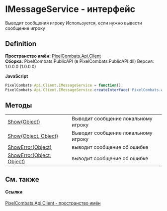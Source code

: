 # IMessageService - интерфейс


Выводит сообщения игроку 
Используется, если нужно вывести сообщение игроку




## Definition
**Пространство имён:** <a href="0bc5bced-b862-6ec1-859b-5f3a1a1a4e37">PixelCombats.Api.Client</a>  
**Сборка:** PixelCombats.PublicAPI (в PixelCombats.PublicAPI.dll) Версия: 1.0.0.0 (1.0.0.0)

**JavaScript**
``` JavaScript
PixelCombats.Api.Client.IMessageService = function();
PixelCombats.Api.Client.IMessageService.createInterface('PixelCombats.Api.Client.IMessageService');
```



## Методы
<table>
<tr>
<td><a href="86b340a7-2e37-5a39-368c-7de5b0bf300f">Show(Object)</a></td>
<td>Выводит сообщение локальному игроку</td></tr>
<tr>
<td><a href="c74fc0c3-d4d7-949d-2b5c-bf0c06cdee9e">Show(Object, Object)</a></td>
<td>Выводит сообщение локальному игроку</td></tr>
<tr>
<td><a href="b3d9e26b-6412-861a-9f19-df8de8cb94c7">ShowError(Object)</a></td>
<td>выводит сообщение об ошибке</td></tr>
<tr>
<td><a href="fb500661-50d6-1a5d-e415-8494bfda5e5d">ShowError(Object, Object)</a></td>
<td>выводит сообщение об ошибке</td></tr>
</table>

## См. также


#### Ссылки
<a href="0bc5bced-b862-6ec1-859b-5f3a1a1a4e37">PixelCombats.Api.Client - пространство имён</a>  
